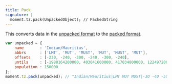```yaml
---
title: Pack
signature: |
  moment.tz.pack(UnpackedObject); // PackedString
---
```


This converts data in the [unpacked format](#/data-formats/unpacked-format/)
to the [packed format](#/data-formats/packed-format/).

```js
var unpacked = {
	name       : 'Indian/Mauritius',
	abbrs      : ['LMT', 'MUT', 'MUST', 'MUT', 'MUST', 'MUT'],
	offsets    : [-230, -240, -300, -240, -300, -240],
	untils     : [-1988164200000, 403041600000, 417034800000, 1224972000000, 1238274000000, null],
	population : 150000
};
moment.tz.pack(unpacked); // "Indian/Mauritius|LMT MUT MUST|-3O -40 -50|012121|-2xorO 34unO 14L0 12kr0 11z0|15e4"
```